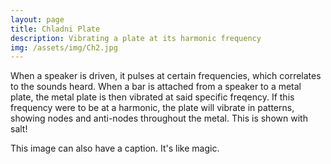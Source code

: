 ```yaml
---
layout: page
title: Chladni Plate
description: Vibrating a plate at its harmonic frequency
img: /assets/img/Ch2.jpg
---
```


When a speaker is driven, it pulses at certain frequencies, which correlates to the sounds heard. When a bar is attached from a speaker to a metal plate, the metal plate is then vibrated at said specific freqency. If this frequency were to be at a harmonic, the plate will vibrate in patterns, showing nodes and anti-nodes throughout the metal. This is shown with salt!

<div class="img_row">
    <img class="col three" src="{{ site.baseurl }}/assets/img/Ch1.jpg" alt="" title="example image"/>
</div>
<div class="col three caption">
    This image can also have a caption. It's like magic.
</div>

